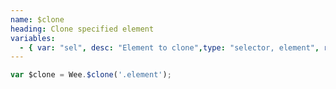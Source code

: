 ```yaml
---
name: $clone
heading: Clone specified element
variables:
  - { var: "sel", desc: "Element to clone",type: "selector, element", req: true }
---
```


```javascript
var $clone = Wee.$clone('.element');
```